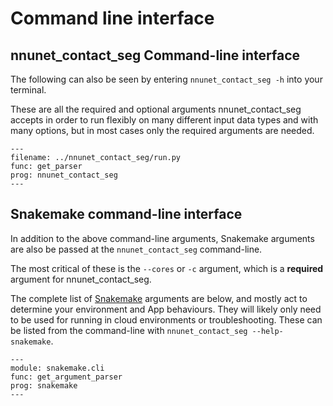# Command line interface


## nnunet_contact_seg Command-line interface

 The following can also be seen by entering ``nnunet_contact_seg -h`` into your terminal. 

These are all the required and optional arguments nnunet_contact_seg accepts in order to run flexibly on many different input data types and with many options, but in most cases only the required arguments are needed. 

```{argparse}
---
filename: ../nnunet_contact_seg/run.py
func: get_parser
prog: nnunet_contact_seg
---
```


## Snakemake command-line interface

In addition to the above command-line arguments, Snakemake arguments are also be passed at the `nnunet_contact_seg` command-line. 

The most critical of these is the `--cores` or `-c` argument, which is a **required** argument for nnunet_contact_seg. 

The complete list of [Snakemake](https://snakemake.readthedocs.io/en/stable/) arguments are below, and mostly act to determine your environment and App behaviours. They will likely only need to be used for running in cloud environments or troubleshooting. These can be listed from the command-line with `nnunet_contact_seg --help-snakemake`.  

```{argparse}
---
module: snakemake.cli
func: get_argument_parser
prog: snakemake
---
```